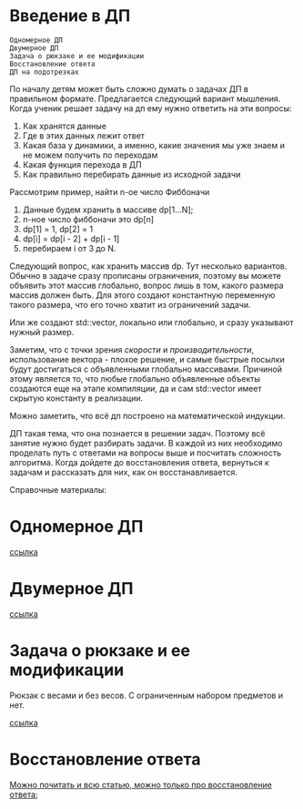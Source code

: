 Введение в ДП
============
```
Одномерное ДП
Двумерное ДП
Задача о рюкзаке и ее модификации
Восстановление ответа
ДП на подотрезках
```


По началу детям может быть сложно думать о задачах ДП в правильном формате. Предлагается следующий вариант мышления. Когда ученик решает задачу на дп ему нужно ответить на эти вопросы:

1. Как хранятся данные
2. Где в этих данных лежит ответ
3. Какая база у динамики, а именно, какие значения мы уже знаем и не можем получить по переходам
4. Какая функция перехода в ДП
5. Как правильно перебирать данные из исходной задачи

Рассмотрим пример, найти n-ое число Фиббоначи

1. Данные будем хранить в массиве dp[1...N];
2. n-ное число фиббоначи это dp[n]
3. dp[1] = 1, dp[2] = 1
4. dp[i] = dp[i - 2] + dp[i - 1]
5. перебираем i от 3 до N.

Следующий вопрос, как хранить массив dp.
Тут несколько вариантов. Обычно в задаче сразу прописаны ограничения, поэтому вы можете объявить этот массив глобально, вопрос лишь в том, какого размера массив должен быть. Для этого создают константную переменную такого размера, что его точно хватит из ограничений задачи.

Или же создают std::vector, локально или глобально, и сразу указывают нужный размер.

Заметим, что с точки зрения _скорости_ и _производительности_, использование вектора - плохое решение, и самые быстрые посылки будут достигаться с объявленными глобально массивами. Причиной этому является то, что любые глобально объявленные объекты создаются еще на этапе компиляции, да и сам std::vector имеет скрытую константу в реализации.

Можно заметить, что всё дп построено на математической индукции.

ДП такая тема, что она познается в решении задач. Поэтому всё занятие нужно будет разбирать задачи. В каждой из них необходимо проделать путь с ответами на вопросы выше и посчитать сложность алгоритма. Когда дойдете до восстановления ответа, вернуться к задачам и рассказать для них, как он восстанавливается.

Справочные материалы:

# Одномерное ДП

[ссылка](https://wiki.algocode.ru/index.php?title=%D0%9E%D0%B4%D0%BD%D0%BE%D0%BC%D0%B5%D1%80%D0%BD%D0%BE%D0%B5_%D0%94%D0%9F)


# Двумерное ДП

[ссылка](
https://wiki.algocode.ru/index.php?title=%D0%94%D0%B2%D1%83%D0%BC%D0%B5%D1%80%D0%BD%D0%BE%D0%B5_%D0%94%D0%9F_:_%D1%87%D0%B5%D1%80%D0%B5%D0%BF%D0%B0%D1%88%D0%BA%D0%B0)


# Задача о рюкзаке и ее модификации

Рюкзак с весами и без весов. С ограниченным набором предметов и нет.

[ссылка](
https://wiki.algocode.ru/index.php?title=%D0%A0%D1%8E%D0%BA%D0%B7%D0%B0%D0%BA)


# Восстановление ответа

[Можно почитать и всю статью, можно только про восстановление ответа](https://algocode.ru/page/ekb-7-dynamic-prog/#%D0%92%D0%BE%D1%81%D1%81%D1%82%D0%B0%D0%BD%D0%BE%D0%B2%D0%BB%D0%B5%D0%BD%D0%B8%D0%B5-%D0%BE%D1%82%D0%B2%D0%B5%D1%82%D0%B0);
